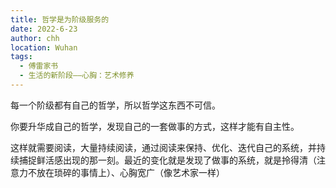 ```yaml
---
title: 哲学是为阶级服务的
date: 2022-6-23
author: chh
location: Wuhan
tags:
  - 傅雷家书
  - 生活的新阶段——心胸：艺术修养
---
```


每一个阶级都有自己的哲学，所以哲学这东西不可信。

你要升华成自己的哲学，发现自己的一套做事的方式，这样才能有自主性。

这样就需要阅读，大量持续阅读，通过阅读来保持、优化、迭代自己的系统，并持续捕捉鲜活感出现的那一刻。最近的变化就是发现了做事的系统，就是拎得清（注意力不放在琐碎的事情上）、心胸宽广（像艺术家一样）

